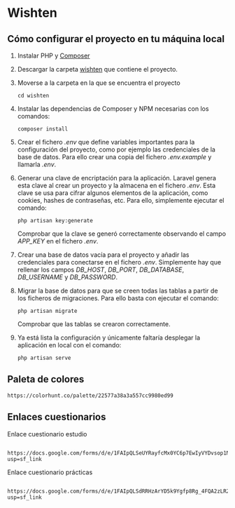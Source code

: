 # Wishten
## Cómo configurar el proyecto en tu máquina local
1. Instalar PHP y [Composer](https://getcomposer.org/doc/00-intro.md)
2. Descargar la carpeta [wishten](/wishten/) que contiene el proyecto.
3. Moverse a la carpeta en la que se encuentra el proyecto
     ```
    cd wishten
    ```
4. Instalar las dependencias de Composer y NPM necesarias con los comandos:
    ```
    composer install
    ```
5. Crear el fichero *.env* que define variables importantes para la configuración del proyecto, como por ejemplo las credenciales de la base de datos. Para ello crear una copia del fichero *.env.example* y llamarla *.env*.
6. Generar una clave de encriptación para la aplicación. Laravel genera esta clave al crear un proyecto y la almacena en el fichero *.env*. Esta clave se usa para cifrar algunos elementos de la aplicación, como cookies, hashes de contraseñas, etc. Para ello, simplemente ejecutar el comando:
    ```
    php artisan key:generate
    ```
    Comprobar que la clave se generó correctamente observando el campo *APP_KEY* en el fichero *.env*.

7. Crear una base de datos vacía para el proyecto y añadir las credenciales para conectarse en el fichero *.env*. Simplemente hay que rellenar los campos *DB_HOST*, *DB_PORT*, *DB_DATABASE*, *DB_USERNAME* y *DB_PASSWORD*.
8. Migrar la base de datos para que se creen todas las tablas a partir de los ficheros de migraciones. Para ello basta con ejecutar el comando:
    ```
    php artisan migrate
    ```
    Comprobar que las tablas se crearon correctamente.
9. Ya está lista la configuración y únicamente faltaría desplegar la aplicación en local con el comando:
    ```
    php artisan serve
    ```
    
## Paleta de colores
    
    https://colorhunt.co/palette/22577a38a3a557cc9980ed99
    
## Enlaces cuestionarios 
Enlace cuestionario estudio

     https://docs.google.com/forms/d/e/1FAIpQLSeUYRayfcMx0YC6p7EwIyVYDvsop1NOFOUQdvF4d3K5PYxb_w/viewform?usp=sf_link
     
Enlace cuestionario prácticas
     
     https://docs.google.com/forms/d/e/1FAIpQLSdRRHzArYD5k9Ygfp8Rg_4FQA2zLR29zEquk5tmyKqJZtmk0w/viewform?usp=sf_link

     

    
